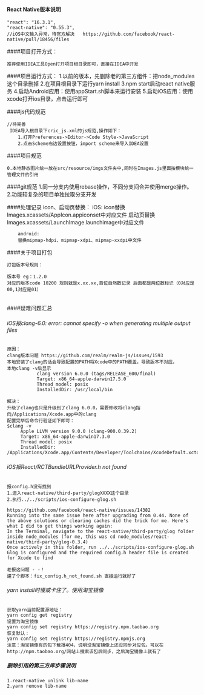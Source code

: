 

#### React Native版本说明 

```
"react": "16.3.1",
"react-native": "0.55.3",   
//iOS中文输入异常，待官方解决   https://github.com/facebook/react-native/pull/18456/files
```



####项目打开方式：

    推荐使用IDEA工具Open打开项目根目录即可，直接在IDEA中开发

####项目运行方式：
	1.以前的版本，先删除老的第三方组件：把node_modules这个目录删掉
	2.在项目根目录下运行yarn install
	3.npm start启动react native服务
	4.启动Android应用：使用appStart.sh脚本来运行安装
	5.启动iOS应用：使用xcode打开ios目录，点击运行即可

####js代码规范

```
//待完善
 IDEA导入根目录下cric_js.xml的js规范,操作如下：
    1.打开Preferences->Editor->Code Style->JavaScript
    2.点击Scheme右边设置按钮，import scheme来导入IDEA设置

```



####项目规范

```
0.本地静态图片统一放在src/resource/imgs文件夹中,同时在Images.js里面按模块统一管理文件的引用
```




####git规范
	1.同一分支内使用rebase操作，不同分支间合并使用merge操作。
	2.功能较复杂的项目单独拉取分支开发

####处理记录
	icon、启动页替换：
	    iOS:
	    icon替换Images.xcassets/AppIcon.appiconset中对应文件
	    启动页替换Images.xcassets/LaunchImage.launchimage中对应文件
	
	    android:
	    替换mipmap-hdpi、mipmap-xdpi、mipmap-xxdpi中文件

####关于项目打包


	打包版本号规则：
	
	版本号 eg：1.2.0 
	对应的版本code 10200 规则就是x.xx.xx,首位自然数记录 后面都是两位数标识（0对应是00,1对应是01） 

​		
####疑难问题汇总

###### iOS报clang-6.0: error: cannot specify -o when generating multiple output files
    原因：
    clang版本问题 https://github.com/realm/realm-js/issues/1593
    本地安装了clang的话会导致配置的PATH将Xcode中的PATH覆盖。导致版本不对应。
    本地clang -v后显示
               clang version 6.0.0 (tags/RELEASE_600/final)
               Target: x86_64-apple-darwin17.5.0
               Thread model: posix
               InstalledDir: /usr/local/bin
    
    解决：
    升级了clang也只是升级到了clang 6.0.0，需要修改将clang指向/Applications/Xcode.app中的clang
    配置完毕后命令行验证如下即可：
    $clang -v
         Apple LLVM version 9.0.0 (clang-900.0.39.2)
         Target: x86_64-apple-darwin17.3.0
         Thread model: posix
         InstalledDir: /Applications/Xcode.app/Contents/Developer/Toolchains/XcodeDefault.xctoolchain/usr/bin

###### iOS报React/RCTBundleURLProvider.h not found
    报config.h没有找到
    1.进入react-native/third-party/glogXXXX这个目录
    2.执行../../scripts/ios-configure-glog.sh
    
    https://github.com/facebook/react-native/issues/14382
    Running into the same issue here after upgrading from 0.44. None of the above solutions or clearing caches did the trick for me. Here's what I did to get things working again:
    In the Terminal, navigate to the react-native/third-party/glog folder inside node_modules (for me, this was cd node_modules/react-native/third-party/glog-0.3.4)
    Once actively in this folder, run ../../scripts/ios-configure-glog.sh
    Glog is configured and the required config.h header file is created for Xcode to find
    
    老报这问题 - -！
    建了个脚本：fix_config.h_not_found.sh 直接运行就好了

###### yarn install时慢或卡住了。使用淘宝镜像 
	获取yarn当前配置源地址：
	yarn config get registry
	设置为淘宝镜像
	yarn config set registry https://registry.npm.taobao.org
	恢复默认：
	yarn config set registry https://registry.npmjs.org
	注意：淘宝镜像有的包下载报404，说明没淘宝镜像上还没同步对应包。可以在http://npm.taobao.org/网站上搜索该包后同步，之后淘宝镜像上就有了

##### 删除引用的第三方库步骤说明

```
1.react-native unlink lib-name
2.yarn remove lib-name
```